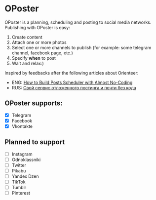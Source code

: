 # OPoster
OPoster is a planning, scheduling and posting to social media networks.
Publishing with OPoster is easy:

1. Create content
2. Attach one or more photos
3. Select one or more channels to publish (for example: some telegram channel, facebook page, etc.)
4. Specify **when** to post
5. Wait and relax:)

Inspired by feedbacks after the following articles about Orienteer:

* ENG: [How to Build Posts Scheduler with Almost No-Coding](https://medium.com/orienteer/how-to-build-posts-scheduler-with-almost-no-coding-b52068f8c23b)
* RUS: [Свой сервис отложенного постинга и почти без кода](https://habr.com/ru/company/orienteer/blog/530388/)

## OPoster supports:

- [X] Telegram
- [X] Facebook
- [X] Vkontakte

## Planned to support

- [ ] Instagram
- [ ] Odnoklassniki
- [ ] Twitter
- [ ] Pikabu
- [ ] Yandex Dzen
- [ ] TikTok
- [ ] Tumblr
- [ ] Pinterest
